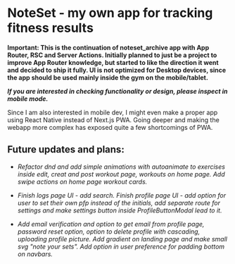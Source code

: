 # NoteSet - my own app for tracking fitness results

**Important: This is the continuation of noteset_archive app with App Router, RSC and Server Actions. Initially planned to just be a project to improve App Router knowledge, but started to like the direction it went and decided to ship it fully. UI is not optimized for Desktop devices, since the app should be used mainly inside the gym on the mobile/tablet.**

**_If you are interested in checking functionality or design, please inspect in mobile mode._**

Since I am also interested in mobile dev, I might even make a proper app using React Native instead of Next.js PWA. Going deeper and making the webapp more complex has exposed quite a few shortcomings of PWA.

## Future updates and plans:

- _Refactor dnd and add simple animations with autoanimate to exercises inside edit, creat and post workout page, workouts on home page. Add swipe actions on home page workout cards._

- _Finish logs page UI - add search. Finish profile page UI - add option for user to set their own pfp instead of the initials, add separate route for settings and make settings button inside ProfileButtonModal lead to it._

- _Add email verification and option to get email from profile page, password reset option, option to delete profile with cascading, uploading profile picture. Add gradient on landing page and make small svg "note your sets". Add option in user preference for padding bottom on navbars._
